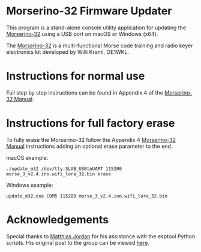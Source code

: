 # Morserino-32 Firmware Updater

This program is a stand-alone console utility application for updating the [Morserino-32](http://www.morserino.info/morserino-32.html) using a USB port on macOS or Windows (x64).

The [Morserino-32](http://www.morserino.info/morserino-32.html) is a multi-functional Morse code training and radio keyer electronics kit developed by Willi Kraml, OE1WKL.


# Instructions for normal use

Full step by step instructions can be found in Appendix 4 of the [Morserino-32 Manual](https://github.com/oe1wkl/Morserino-32/tree/master/Documentation/User%20Manual).


# Instructions for full factory erase

To fully erase the Morserino-32 follow the Appendix 4 [Morserino-32 Manual](https://github.com/oe1wkl/Morserino-32/tree/master/Documentation/User%20Manual) instructions adding an optional erase parameter to the end. 

macOS example:

```
./update_m32 /dev/tty.SLAB_USBtoUART 115200 morse_3_v2.4.ino.wifi_lora_32.bin erase
```

Windows example:

```
update_m32.exe COM5 115200 morse_3_v2.4.ino.wifi_lora_32.bin
```


# Acknowledgements

Special thanks to [Matthias Jordan](https://github.com/matthiasjordan/Morserino-32) for his assistance with the esptool Python scripts. His original post to the group can be viewed [here](https://morserino.groups.io/g/main/message/1044?p=,,,20,0,0,0::relevance,,Matthias,20,2,0,72596503).
